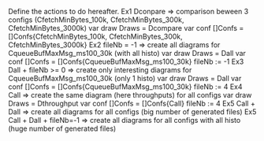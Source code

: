  Define the actions to do hereafter.
 Ex1 Dconpare => comparison beween 3 configs (CfetchMinBytes_100k, CfetchMinBytes_300k, CfetchMinBytes_3000k)
 		var draw Draws = Dcompare
		var conf []Confs = []Confs{CfetchMinBytes_100k, CfetchMinBytes_300k, CfetchMinBytes_3000k}
 Ex2 fileNb = -1 => create all diagrams for CqueueBufMaxMsg_ms100_30k (with all histo)
		var draw Draws = Dall
		var conf []Confs = []Confs{CqueueBufMaxMsg_ms100_30k}
		fileNb := -1
 Ex3 Dall + fileNb >= 0 => create only interesting diagrams for CqueueBufMaxMsg_ms100_30k (only 1 histo)
		var draw Draws = Dall
		var conf []Confs = []Confs{CqueueBufMaxMsg_ms100_30k}
		fileNb := 4
 Ex4 Call => create the same diagram (here throughputs) for all configs
		var draw Draws = Dthroughput
		var conf []Confs = []Confs{Call}
		fileNb := 4
 Ex5 Call + Dall => create all diagrams for all configs (big number of generated files)
 Ex5 Call + Dall + fileNb=-1 => create all diagrams for all configs with all histo (huge number of generated files)
